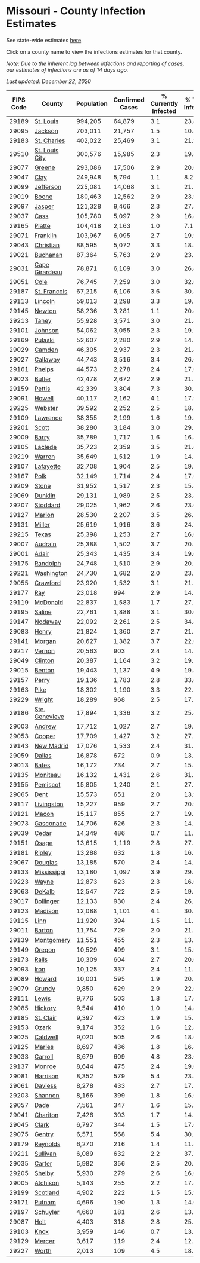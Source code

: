 # Missouri - County Infection Estimates

See state-wide estimates [here](/infections/us-mo).

Click on a county name to view the infections estimates for that county.

*Note: Due to the inherent lag between infections and reporting of cases, our estimates of infections are as of 14 days ago.*

*Last updated: December 22, 2020*

|   FIPS Code |                           County |   Population |   Confirmed Cases |   % Currently Infected |   % Total Infected |
|-------------|----------------------------------|--------------|-------------------|------------------------|--------------------|
|       29189 |           [St. Louis](st.-louis) |      994,205 |            64,879 |                    3.1 |               23.4 |
|       29095 |               [Jackson](jackson) |      703,011 |            21,757 |                    1.5 |               10.8 |
|       29183 |       [St. Charles](st.-charles) |      402,022 |            25,469 |                    3.1 |               21.9 |
|       29510 | [St. Louis City](st.-louis-city) |      300,576 |            15,985 |                    2.3 |               19.8 |
|       29077 |                 [Greene](greene) |      293,086 |            17,506 |                    2.9 |               20.0 |
|       29047 |                     [Clay](clay) |      249,948 |             5,794 |                    1.1 |                8.2 |
|       29099 |           [Jefferson](jefferson) |      225,081 |            14,068 |                    3.1 |               21.5 |
|       29019 |                   [Boone](boone) |      180,463 |            12,562 |                    2.9 |               23.9 |
|       29097 |                 [Jasper](jasper) |      121,328 |             9,466 |                    2.3 |               27.4 |
|       29037 |                     [Cass](cass) |      105,780 |             5,097 |                    2.9 |               16.4 |
|       29165 |                 [Platte](platte) |      104,418 |             2,163 |                    1.0 |                7.1 |
|       29071 |             [Franklin](franklin) |      103,967 |             6,095 |                    2.7 |               19.9 |
|       29043 |           [Christian](christian) |       88,595 |             5,072 |                    3.3 |               18.8 |
|       29021 |             [Buchanan](buchanan) |       87,364 |             5,763 |                    2.9 |               23.5 |
|       29031 | [Cape Girardeau](cape-girardeau) |       78,871 |             6,109 |                    3.0 |               26.4 |
|       29051 |                     [Cole](cole) |       76,745 |             7,259 |                    3.0 |               32.0 |
|       29187 |     [St. Francois](st.-francois) |       67,215 |             6,106 |                    3.6 |               30.8 |
|       29113 |               [Lincoln](lincoln) |       59,013 |             3,298 |                    3.3 |               19.1 |
|       29145 |                 [Newton](newton) |       58,236 |             3,281 |                    1.1 |               20.4 |
|       29213 |                   [Taney](taney) |       55,928 |             3,571 |                    3.0 |               21.8 |
|       29101 |               [Johnson](johnson) |       54,062 |             3,055 |                    2.3 |               19.7 |
|       29169 |               [Pulaski](pulaski) |       52,607 |             2,280 |                    2.9 |               14.5 |
|       29029 |                 [Camden](camden) |       46,305 |             2,937 |                    2.3 |               21.4 |
|       29027 |             [Callaway](callaway) |       44,743 |             3,516 |                    3.4 |               26.6 |
|       29161 |                 [Phelps](phelps) |       44,573 |             2,278 |                    2.4 |               17.0 |
|       29023 |                 [Butler](butler) |       42,478 |             2,672 |                    2.9 |               21.5 |
|       29159 |                 [Pettis](pettis) |       42,339 |             3,804 |                    7.3 |               30.5 |
|       29091 |                 [Howell](howell) |       40,117 |             2,162 |                    4.1 |               17.9 |
|       29225 |               [Webster](webster) |       39,592 |             2,252 |                    2.5 |               18.8 |
|       29109 |             [Lawrence](lawrence) |       38,355 |             2,199 |                    1.6 |               19.3 |
|       29201 |                   [Scott](scott) |       38,280 |             3,184 |                    3.0 |               29.2 |
|       29009 |                   [Barry](barry) |       35,789 |             1,717 |                    1.6 |               16.4 |
|       29105 |               [Laclede](laclede) |       35,723 |             2,359 |                    3.5 |               21.6 |
|       29219 |                 [Warren](warren) |       35,649 |             1,512 |                    1.9 |               14.5 |
|       29107 |           [Lafayette](lafayette) |       32,708 |             1,904 |                    2.5 |               19.7 |
|       29167 |                     [Polk](polk) |       32,149 |             1,714 |                    2.4 |               17.6 |
|       29209 |                   [Stone](stone) |       31,952 |             1,517 |                    2.3 |               15.8 |
|       29069 |               [Dunklin](dunklin) |       29,131 |             1,989 |                    2.5 |               23.8 |
|       29207 |             [Stoddard](stoddard) |       29,025 |             1,962 |                    2.6 |               23.6 |
|       29127 |                 [Marion](marion) |       28,530 |             2,207 |                    3.5 |               26.5 |
|       29131 |                 [Miller](miller) |       25,619 |             1,916 |                    3.6 |               24.7 |
|       29215 |                   [Texas](texas) |       25,398 |             1,253 |                    2.7 |               16.0 |
|       29007 |               [Audrain](audrain) |       25,388 |             1,502 |                    3.7 |               20.1 |
|       29001 |                   [Adair](adair) |       25,343 |             1,435 |                    3.4 |               19.6 |
|       29175 |             [Randolph](randolph) |       24,748 |             1,510 |                    2.9 |               20.5 |
|       29221 |         [Washington](washington) |       24,730 |             1,682 |                    2.0 |               23.2 |
|       29055 |             [Crawford](crawford) |       23,920 |             1,532 |                    3.1 |               21.1 |
|       29177 |                       [Ray](ray) |       23,018 |               994 |                    2.9 |               14.5 |
|       29119 |             [McDonald](mcdonald) |       22,837 |             1,583 |                    1.7 |               27.7 |
|       29195 |                 [Saline](saline) |       22,761 |             1,888 |                    3.1 |               30.0 |
|       29147 |               [Nodaway](nodaway) |       22,092 |             2,261 |                    2.5 |               34.8 |
|       29083 |                   [Henry](henry) |       21,824 |             1,360 |                    2.7 |               21.2 |
|       29141 |                 [Morgan](morgan) |       20,627 |             1,382 |                    3.7 |               22.0 |
|       29217 |                 [Vernon](vernon) |       20,563 |               903 |                    2.4 |               14.5 |
|       29049 |               [Clinton](clinton) |       20,387 |             1,164 |                    3.2 |               19.1 |
|       29015 |                 [Benton](benton) |       19,443 |             1,137 |                    4.9 |               19.4 |
|       29157 |                   [Perry](perry) |       19,136 |             1,783 |                    2.8 |               33.6 |
|       29163 |                     [Pike](pike) |       18,302 |             1,190 |                    3.3 |               22.5 |
|       29229 |                 [Wright](wright) |       18,289 |               968 |                    2.5 |               17.2 |
|       29186 | [Ste. Genevieve](ste.-genevieve) |       17,894 |             1,336 |                    3.2 |               25.4 |
|       29003 |                 [Andrew](andrew) |       17,712 |             1,027 |                    2.7 |               19.5 |
|       29053 |                 [Cooper](cooper) |       17,709 |             1,427 |                    3.2 |               27.1 |
|       29143 |         [New Madrid](new-madrid) |       17,076 |             1,533 |                    2.4 |               31.2 |
|       29059 |                 [Dallas](dallas) |       16,878 |               672 |                    0.9 |               13.5 |
|       29013 |                   [Bates](bates) |       16,172 |               734 |                    2.7 |               15.1 |
|       29135 |             [Moniteau](moniteau) |       16,132 |             1,431 |                    2.6 |               31.1 |
|       29155 |             [Pemiscot](pemiscot) |       15,805 |             1,240 |                    2.1 |               27.7 |
|       29065 |                     [Dent](dent) |       15,573 |               651 |                    2.0 |               13.9 |
|       29117 |         [Livingston](livingston) |       15,227 |               959 |                    2.7 |               20.9 |
|       29121 |                   [Macon](macon) |       15,117 |               855 |                    2.7 |               19.3 |
|       29073 |           [Gasconade](gasconade) |       14,706 |               626 |                    2.3 |               14.2 |
|       29039 |                   [Cedar](cedar) |       14,349 |               486 |                    0.7 |               11.7 |
|       29151 |                   [Osage](osage) |       13,615 |             1,119 |                    2.8 |               27.1 |
|       29181 |                 [Ripley](ripley) |       13,288 |               632 |                    1.8 |               16.7 |
|       29067 |               [Douglas](douglas) |       13,185 |               570 |                    2.4 |               14.2 |
|       29133 |       [Mississippi](mississippi) |       13,180 |             1,097 |                    3.9 |               29.2 |
|       29223 |                   [Wayne](wayne) |       12,873 |               623 |                    2.3 |               16.0 |
|       29063 |                 [DeKalb](dekalb) |       12,547 |               722 |                    2.5 |               19.5 |
|       29017 |           [Bollinger](bollinger) |       12,133 |               930 |                    2.4 |               26.1 |
|       29123 |               [Madison](madison) |       12,088 |             1,101 |                    4.1 |               30.5 |
|       29115 |                     [Linn](linn) |       11,920 |               394 |                    1.5 |               11.5 |
|       29011 |                 [Barton](barton) |       11,754 |               729 |                    2.0 |               21.1 |
|       29139 |         [Montgomery](montgomery) |       11,551 |               455 |                    2.3 |               13.3 |
|       29149 |                 [Oregon](oregon) |       10,529 |               499 |                    3.1 |               15.9 |
|       29173 |                   [Ralls](ralls) |       10,309 |               604 |                    2.7 |               20.0 |
|       29093 |                     [Iron](iron) |       10,125 |               337 |                    2.4 |               11.2 |
|       29089 |                 [Howard](howard) |       10,001 |               595 |                    1.9 |               20.2 |
|       29079 |                 [Grundy](grundy) |        9,850 |               629 |                    2.9 |               22.6 |
|       29111 |                   [Lewis](lewis) |        9,776 |               503 |                    1.8 |               17.6 |
|       29085 |               [Hickory](hickory) |        9,544 |               410 |                    1.0 |               14.4 |
|       29185 |           [St. Clair](st.-clair) |        9,397 |               423 |                    1.9 |               15.2 |
|       29153 |                   [Ozark](ozark) |        9,174 |               352 |                    1.6 |               12.8 |
|       29025 |             [Caldwell](caldwell) |        9,020 |               505 |                    2.6 |               18.6 |
|       29125 |                 [Maries](maries) |        8,697 |               436 |                    1.8 |               16.8 |
|       29033 |               [Carroll](carroll) |        8,679 |               609 |                    4.8 |               23.6 |
|       29137 |                 [Monroe](monroe) |        8,644 |               475 |                    2.4 |               19.0 |
|       29081 |             [Harrison](harrison) |        8,352 |               579 |                    5.4 |               23.4 |
|       29061 |               [Daviess](daviess) |        8,278 |               433 |                    2.7 |               17.3 |
|       29203 |               [Shannon](shannon) |        8,166 |               399 |                    1.8 |               16.6 |
|       29057 |                     [Dade](dade) |        7,561 |               347 |                    1.6 |               15.3 |
|       29041 |             [Chariton](chariton) |        7,426 |               303 |                    1.7 |               14.1 |
|       29045 |                   [Clark](clark) |        6,797 |               344 |                    1.5 |               17.6 |
|       29075 |                 [Gentry](gentry) |        6,571 |               568 |                    5.4 |               30.2 |
|       29179 |             [Reynolds](reynolds) |        6,270 |               216 |                    1.4 |               11.8 |
|       29211 |             [Sullivan](sullivan) |        6,089 |               632 |                    2.2 |               37.7 |
|       29035 |                 [Carter](carter) |        5,982 |               356 |                    2.5 |               20.2 |
|       29205 |                 [Shelby](shelby) |        5,930 |               279 |                    2.6 |               16.0 |
|       29005 |             [Atchison](atchison) |        5,143 |               255 |                    2.2 |               17.4 |
|       29199 |             [Scotland](scotland) |        4,902 |               222 |                    1.5 |               15.9 |
|       29171 |                 [Putnam](putnam) |        4,696 |               190 |                    1.3 |               14.0 |
|       29197 |             [Schuyler](schuyler) |        4,660 |               181 |                    2.6 |               13.3 |
|       29087 |                     [Holt](holt) |        4,403 |               318 |                    2.8 |               25.1 |
|       29103 |                     [Knox](knox) |        3,959 |               146 |                    0.7 |               13.1 |
|       29129 |                 [Mercer](mercer) |        3,617 |               119 |                    2.4 |               12.2 |
|       29227 |                   [Worth](worth) |        2,013 |               109 |                    4.5 |               18.5 |